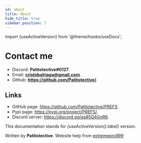 ```yaml
---
id: about
title: About
hide_title: true
sidebar_position: 7
---
```

import {useActiveVersion} from '@theme/hooks/useDocs';

# Contact me
- Discord: **Patitotective#0127**.
- Email: **cristobalriaga@gmail.com**.
- Github: **https://github.com/Patitotective/**.

## Links
- GitHub page: https://github.com/Patitotective/PREFS.
- Pypi page: https://pypi.org/project/PREFS/.
- Discord server: https://discord.gg/as85Q4GnR6.

<span>This documentation stands for <i>{useActiveVersion().label}</i> version.</span>

Written by **Patitotective**.
Website help from [extremepro999](https://github.com/extremepro999/)
